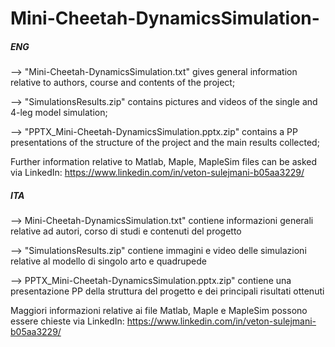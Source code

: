 # Mini-Cheetah-DynamicsSimulation-
##### ENG #####
--> "Mini-Cheetah-DynamicsSimulation.txt" gives general information relative to authors, course and contents of the project;

--> "SimulationsResults.zip" contains pictures and videos of the single and 4-leg model simulation;

--> "PPTX_Mini-Cheetah-DynamicsSimulation.pptx.zip" contains a PP presentations of the structure of the project and the main results collected;

Further information relative to Matlab, Maple, MapleSim files can be asked via LinkedIn: https://www.linkedin.com/in/veton-sulejmani-b05aa3229/

##### ITA #####
--> Mini-Cheetah-DynamicsSimulation.txt" contiene informazioni generali relative ad autori, corso di studi e contenuti del progetto

--> "SimulationsResults.zip" contiene immagini e video delle simulazioni relative al modello di singolo arto e quadrupede

--> PPTX_Mini-Cheetah-DynamicsSimulation.pptx.zip" contiene una presentazione PP della struttura del progetto e dei principali risultati ottenuti

Maggiori informazioni relative ai file Matlab, Maple e MapleSim possono essere chieste via LinkedIn: https://www.linkedin.com/in/veton-sulejmani-b05aa3229/





